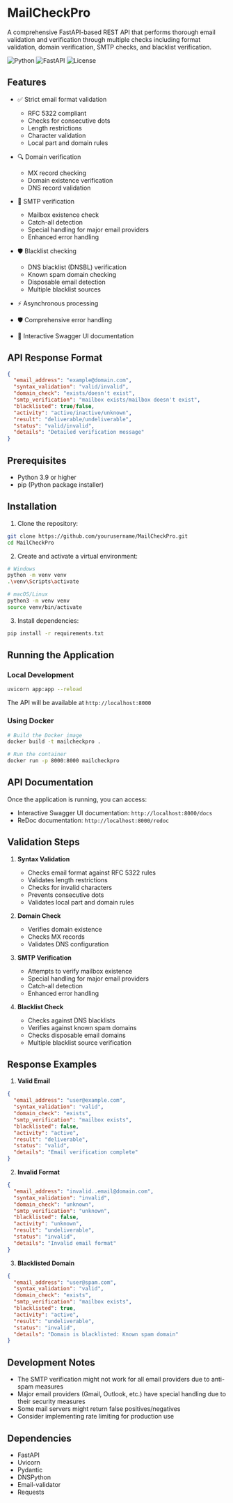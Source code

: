 # MailCheckPro

A comprehensive FastAPI-based REST API that performs thorough email validation and verification through multiple checks including format validation, domain verification, SMTP checks, and blacklist verification.

![Python](https://img.shields.io/badge/python-3.9+-blue.svg)
![FastAPI](https://img.shields.io/badge/FastAPI-0.68.0+-green.svg)
![License](https://img.shields.io/badge/license-MIT-blue.svg)

## Features

- ✅ Strict email format validation
  - RFC 5322 compliant
  - Checks for consecutive dots
  - Length restrictions
  - Character validation
  - Local part and domain rules

- 🔍 Domain verification
  - MX record checking
  - Domain existence verification
  - DNS record validation

- 📧 SMTP verification
  - Mailbox existence check
  - Catch-all detection
  - Special handling for major email providers
  - Enhanced error handling

- 🛡️ Blacklist checking
  - DNS blacklist (DNSBL) verification
  - Known spam domain checking
  - Disposable email detection
  - Multiple blacklist sources

- ⚡ Asynchronous processing
- 🛡️ Comprehensive error handling
- 📝 Interactive Swagger UI documentation

## API Response Format

```json
{
  "email_address": "example@domain.com",
  "syntax_validation": "valid/invalid",
  "domain_check": "exists/doesn't exist",
  "smtp_verification": "mailbox exists/mailbox doesn't exist",
  "blacklisted": true/false,
  "activity": "active/inactive/unknown",
  "result": "deliverable/undeliverable",
  "status": "valid/invalid",
  "details": "Detailed verification message"
}
```

## Prerequisites

- Python 3.9 or higher
- pip (Python package installer)

## Installation

1. Clone the repository:
```bash
git clone https://github.com/yourusername/MailCheckPro.git
cd MailCheckPro
```

2. Create and activate a virtual environment:

```bash
# Windows
python -m venv venv
.\venv\Scripts\activate

# macOS/Linux
python3 -m venv venv
source venv/bin/activate
```

3. Install dependencies:
```bash
pip install -r requirements.txt
```

## Running the Application

### Local Development
```bash
uvicorn app:app --reload
```
The API will be available at `http://localhost:8000`

### Using Docker
```bash
# Build the Docker image
docker build -t mailcheckpro .

# Run the container
docker run -p 8000:8000 mailcheckpro
```

## API Documentation

Once the application is running, you can access:
- Interactive Swagger UI documentation: `http://localhost:8000/docs`
- ReDoc documentation: `http://localhost:8000/redoc`

## Validation Steps

1. **Syntax Validation**
   - Checks email format against RFC 5322 rules
   - Validates length restrictions
   - Checks for invalid characters
   - Prevents consecutive dots
   - Validates local part and domain rules

2. **Domain Check**
   - Verifies domain existence
   - Checks MX records
   - Validates DNS configuration

3. **SMTP Verification**
   - Attempts to verify mailbox existence
   - Special handling for major email providers
   - Catch-all detection
   - Enhanced error handling

4. **Blacklist Check**
   - Checks against DNS blacklists
   - Verifies against known spam domains
   - Checks disposable email domains
   - Multiple blacklist source verification

## Response Examples

1. **Valid Email**
```json
{
  "email_address": "user@example.com",
  "syntax_validation": "valid",
  "domain_check": "exists",
  "smtp_verification": "mailbox exists",
  "blacklisted": false,
  "activity": "active",
  "result": "deliverable",
  "status": "valid",
  "details": "Email verification complete"
}
```

2. **Invalid Format**
```json
{
  "email_address": "invalid..email@domain.com",
  "syntax_validation": "invalid",
  "domain_check": "unknown",
  "smtp_verification": "unknown",
  "blacklisted": false,
  "activity": "unknown",
  "result": "undeliverable",
  "status": "invalid",
  "details": "Invalid email format"
}
```

3. **Blacklisted Domain**
```json
{
  "email_address": "user@spam.com",
  "syntax_validation": "valid",
  "domain_check": "exists",
  "smtp_verification": "mailbox exists",
  "blacklisted": true,
  "activity": "active",
  "result": "undeliverable",
  "status": "invalid",
  "details": "Domain is blacklisted: Known spam domain"
}
```

## Development Notes

- The SMTP verification might not work for all email providers due to anti-spam measures
- Major email providers (Gmail, Outlook, etc.) have special handling due to their security measures
- Some mail servers might return false positives/negatives
- Consider implementing rate limiting for production use

## Dependencies

- FastAPI
- Uvicorn
- Pydantic
- DNSPython
- Email-validator
- Requests

